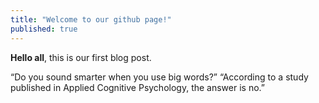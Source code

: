 ```yaml
---
title: "Welcome to our github page!"
published: true
---
```


**Hello all**, this is our first blog post.

“Do you sound smarter when you use big words?”
“According to a study published in Applied Cognitive Psychology, the answer is no.”


